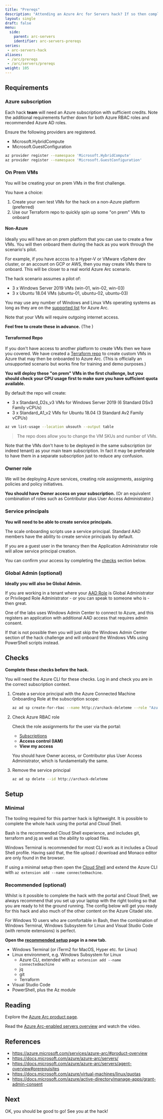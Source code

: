 ```yaml
---
title: "Prereqs"
description: "Attending an Azure Arc for Servers hack? If so then complete these first. And please - do so before the start of the hack!"
layout: single
draft: false
menu:
  side:
    parent: arc-servers
    identifier: arc-servers-prereqs
series:
 - arc-servers-hack
aliases:
 - /arc/prereqs
 - /arc/servers/prereqs
weight: 105
---
```


## Requirements

### Azure subscription

Each hack **team** will need an Azure subscription with sufficient credits. Note the additional requirements further down for both Azure RBAC roles and recommended Azure AD roles.

Ensure the following providers are registered.

* Microsoft.HybridCompute
* Microsoft.GuestConfiguration

```bash
az provider register --namespace 'Microsoft.HybridCompute'
az provider register --namespace 'Microsoft.GuestConfiguration'
```

### On Prem VMs

You will be creating your on prem VMs in the first challenge.

You have a choice:

1. Create your own test VMs for the hack on a non-Azure platform (preferred)
2. Use our Terraform repo to quickly spin up some "on prem" VMs to onboard

#### Non-Azure

Ideally you will have an on prem platform that you can use to create a few VMs. You will then onboard them during the hack as you work through the scenario's pilot.

For example, if you have acccss to a Hyper-V or VMware vSphere dev cluster, or an account on GCP or AWS, then you may create VMs there to onboard. This will be closer to a real world Azure Arc scenario.

The hack scenario assumes a pilot of:

* 3 x Windows Server 2019 VMs (win-01, win-02, win-03)
* 3 x Ubuntu 18.04 VMs (ubuntu-01, ubuntu-02, ubuntu-03)

You may use any number of Windows and Linux VMs operating systems as long as they are on the [supported list](https://docs.microsoft.com/azure/azure-arc/servers/agent-overview#prerequisites) for Azure Arc.

Note that your VMs will require outgoing internet access.

**Feel free to create these in advance.** (The )

#### Terraformed Repo

If you don't have access to another platform to create VMs then we have you covered. We have created a [Terraform repo](https://github.com/terraform-azurerm-examples/arc-onprem-servers) to create custom VMs in Azure that may then be onboarded to Azure Arc. (This is officially an unsupported scenario but works fine for training and demo purposes.)

**You will deploy these "on prem" VMs in the first challenge, but you should check your CPU usage first to make sure you have sufficient quota available.**

By default the repo will create:

* 3 x Standard_D2s_v3 VMs for Windows Server 2019 (6 Standard DSv3 Family vCPUs)
* 3 x Standard_A1_v2 VMs for Ubuntu 18.04 (3 Standard Av2 Family vCPUs)

```bash
az vm list-usage --location uksouth --output table
```

> The repo does allow you to change the VM SKUs and number of VMs.

Note that the VMs don't have to be deployed in the same subscription (or indeed tenant) as your main team subscription. In fact it may be preferable to have them in a separate subscription just to reduce any confusion.

### Owner role

We will be deploying Azure services, creating role assignments, assigning policies and policy initiatives.

**You should have Owner access on your subscription.** (Or an equivalent combination of roles such as Contributor plus User Access Administrator.)

### Service principals

**You will need to be able to create service principals.**

The scale onboarding scripts use a service principal. Standard AAD members have the ability to create service principals by default.

If you are a guest user in the tenancy then the Application Administrator role will allow service principal creation.

You can confirm your access by completing the [checks](#checks) section below.

### Global Admin (optional)

**Ideally you will also be Global Admin.**

If you are working in a tenant where your [AAD Role](https://portal.azure.com/#blade/Microsoft_AAD_IAM/ActiveDirectoryMenuBlade/RolesAndAdministrators) is Global Administrator or Privileged Role Administrator - or you can speak to someone who is - then great.

One of the labs uses Windows Admin Center to connect to Azure, and this registers an application with additional AAD access that requires admin consent.

If that is not possible then you will just skip the Windows Admin Center section of the hack challenge and will onboard the Windows VMs using PowerShell scripts instead.

## Checks

**Complete these checks before the hack.**

You will need the Azure CLI for these checks. Log in and check you are in the correct subscription context.

1. Create a service principal with the Azure Connected Machine Onboarding Role at the subscription scope:

    ```bash
    az ad sp create-for-rbac --name http://archack-deleteme --role "Azure Connected Machine Onboarding"
    ```

1. Check Azure RBAC role

    Check the role assignments for the user via the portal:

    * [Subscriptions](https://portal.azure.com/#blade/Microsoft_Azure_Billing/SubscriptionsBlade)
    * **Access control (IAM)**
    * **View my access**

    You should have Owner access, or Contributor plus User Access Administrator, which is fundamentally the same.

1. Remove the service principal

    ```bash
    az ad sp delete --id http://archack-deleteme
    ```

## Setup

### Minimal

The tooling required for this partner hack is lightweight. It is possible to complete the whole hack using the portal and Cloud Shell.

Bash is the recommended Cloud Shell experience, and includes git, terraform and jq as well as the ability to upload files.

Windows Terminal is recommended for most CLI work as it includes a Cloud Shell profile. Having said that, the file upload / download and Monaco editor are only found in the browser.

If using a minimal setup then open the [Cloud Shell](https://shell.azure.com/bash) and extend the Azure CLI with `az extension add --name connectedmachine`.

### Recommended (optional)

Whilst is it possible to complete the hack with the portal and Cloud Shell, we always recommend that you set up your laptop with the right tooling so that you are ready to hit the ground running. The config below will get you ready for this hack and also much of the other content on the Azure Citadel site.

For Windows 10 users who are comfortable in Bash, then the combination of Windows Terminal, Windows Subsystem for Linux and Visual Studio Code (with remote extensions) is perfect.

**Open the [recommended setup](/setup) page in a new tab.**

* Windows Terminal (or iTerm2 for MacOS, Hyper etc. for Linux)
* Linux environment, e.g. Windows Subsystem for Linux
  * Azure CLI, extended with `az extension add --name connectedmachine`
  * jq
  * git
  * Terraform
* Visual Studio Code
* PowerShell, plus the Az module

## Reading

Explore the [Azure Arc product page](https://azure.microsoft.com/services/azure-arc/#product-overview).

Read the [Azure Arc-enabled servers overview](https://docs.microsoft.com/azure/azure-arc/servers/overview) and watch the video.

## References

* <https://azure.microsoft.com/services/azure-arc/#product-overview>
* <https://docs.microsoft.com/azure/azure-arc/servers/>
* <https://docs.microsoft.com/azure/azure-arc/servers/agent-overview#prerequisites>
* <https://docs.microsoft.com/azure/virtual-machines/linux/quotas>
* <https://docs.microsoft.com/azure/active-directory/manage-apps/grant-admin-consent>

## Next

OK, you should be good to go! See you at the hack!
